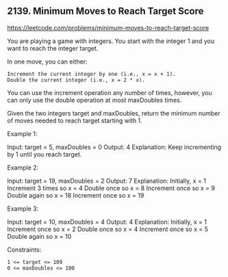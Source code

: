 ## 2139. Minimum Moves to Reach Target Score

https://leetcode.com/problems/minimum-moves-to-reach-target-score

You are playing a game with integers. You start with the integer 1 and you want to reach the integer target.

In one move, you can either:

    Increment the current integer by one (i.e., x = x + 1).
    Double the current integer (i.e., x = 2 * x).

You can use the increment operation any number of times, however, you can only use the double operation at most maxDoubles times.

Given the two integers target and maxDoubles, return the minimum number of moves needed to reach target starting with 1.

Example 1:

Input: target = 5, maxDoubles = 0
Output: 4
Explanation: Keep incrementing by 1 until you reach target.

Example 2:

Input: target = 19, maxDoubles = 2
Output: 7
Explanation: Initially, x = 1
Increment 3 times so x = 4
Double once so x = 8
Increment once so x = 9
Double again so x = 18
Increment once so x = 19

Example 3:

Input: target = 10, maxDoubles = 4
Output: 4
Explanation: Initially, x = 1
Increment once so x = 2
Double once so x = 4
Increment once so x = 5
Double again so x = 10

Constraints:

    1 <= target <= 109
    0 <= maxDoubles <= 100
